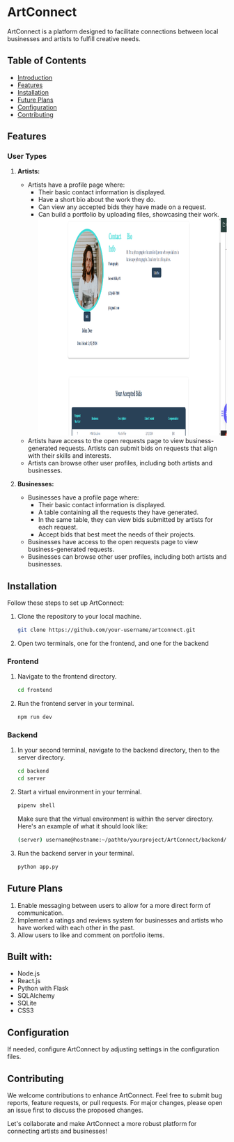 # ArtConnect

ArtConnect is a platform designed to facilitate connections between local businesses and artists to fulfill creative needs.

## Table of Contents

- [Introduction](#artconnect)
- [Features](#features)
- [Installation](#installation)
- [Future Plans](#future-plans)
- [Configuration](#configuration)
- [Contributing](#contributing)

## Features

### User Types

1. **Artists:**
   - Artists have a profile page where:
     - Their basic contact information is displayed.
     - Have a short bio about the work they do.
     - Can view any accepted bids they have made on a request.
     - Can build a portfolio by uploading files, showcasing their work.
       <img src="frontend/src/assets/ArtConnect ArtProf 1.png" height="500vh" width="600vw" />
   - Artists have access to the open requests page to view business-generated requests. Artists can submit bids on requests that align with their skills and interests.
   - Artists can browse other user profiles, including both artists and businesses.

2. **Businesses:**
   - Businesses have a profile page where:
     - Their basic contact information is displayed.
     - A table containing all the requests they have generated.
     - In the same table, they can view bids submitted by artists for each request.
     - Accept bids that best meet the needs of their projects.
   - Businesses have access to the open requests page to view business-generated requests.
   - Businesses can browse other user profiles, including both artists and businesses.


## Installation

Follow these steps to set up ArtConnect:

1. Clone the repository to your local machine.
   ```bash
   git clone https://github.com/your-username/artconnect.git
2. Open two terminals, one for the frontend, and one for the backend

### Frontend
1. Navigate to the frontend directory.
   ```bash
   cd frontend
2. Run the frontend server in your terminal.
   ```bash
   npm run dev

### Backend
1. In your second terminal, navigate to the backend directory, then to the server directory.
   ```bash
   cd backend
   cd server
2. Start a virtual environment in your terminal.
   ```bash
   pipenv shell
   ```
   Make sure that the virtual environment is within the server directory.
   Here's an example of what it should look like:
   
   ```bash
   (server) username@hostname:~/pathto/yourproject/ArtConnect/backend/server$
   ```
3. Run the backend server in your terminal.
   ```bash
   python app.py

## Future Plans

1. Enable messaging between users to allow for a more direct form of communication.
2. Implement a ratings and reviews system for businesses and artists who have worked with each other in the past.
3. Allow users to like and comment on portfolio items.

## Built with:

- Node.js
- React.js
- Python with Flask
- SQLAlchemy
- SQLite
- CSS3

## Configuration

If needed, configure ArtConnect by adjusting settings in the configuration files.

## Contributing

We welcome contributions to enhance ArtConnect. Feel free to submit bug reports, feature requests, or pull requests. For major changes, please open an issue first to discuss the proposed changes.

Let's collaborate and make ArtConnect a more robust platform for connecting artists and businesses!

